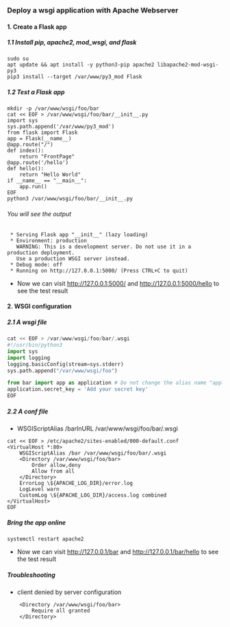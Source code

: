 ### Deploy a wsgi application with Apache Webserver
#### 1. Create a Flask app
##### 1.1 Install pip, apache2, mod_wsgi, and flask
```
sudo su
apt update && apt install -y python3-pip apache2 libapache2-mod-wsgi-py3
pip3 install --target /var/www/py3_mod Flask
```
##### 1.2 Test a Flask app
```python3
mkdir -p /var/www/wsgi/foo/bar
cat << EOF > /var/www/wsgi/foo/bar/__init__.py 
import sys
sys.path.append('/var/www/py3_mod')
from flask import Flask
app = Flask(__name__)
@app.route("/")
def index():
    return "FrontPage"
@app.route('/hello')
def hello():
    return "Hello World"
if __name__ == "__main__":
    app.run()
EOF
python3 /var/www/wsgi/foo/bar/__init__.py 
```
###### You will see the output
```
 * Serving Flask app "__init__" (lazy loading)
 * Environment: production
   WARNING: This is a development server. Do not use it in a production deployment.
   Use a production WSGI server instead.
 * Debug mode: off
 * Running on http://127.0.0.1:5000/ (Press CTRL+C to quit)
```
* Now we can visit http://127.0.0.1:5000/ and http://127.0.0.1:5000/hello to see the test result
#### 2. WSGI configuration
##### 2.1 A wsgi file
```python 
cat << EOF > /var/www/wsgi/foo/bar/.wsgi
#!/usr/bin/python3
import sys
import logging
logging.basicConfig(stream=sys.stderr)
sys.path.append("/var/www/wsgi/foo")

from bar import app as application # Do not change the alias name "application" 
application.secret_key = 'Add your secret key'
EOF
```
##### 2.2 A conf file
* WSGIScriptAlias /barInURL /var/www/wsgi/foo/bar/.wsgi
``` 
cat << EOF > /etc/apache2/sites-enabled/000-default.conf
<VirtualHost *:80>
    WSGIScriptAlias /bar /var/www/wsgi/foo/bar/.wsgi
    <Directory /var/www/wsgi/foo/bar>
        Order allow,deny
        Allow from all
    </Directory>
    ErrorLog \${APACHE_LOG_DIR}/error.log
    LogLevel warn
    CustomLog \${APACHE_LOG_DIR}/access.log combined
</VirtualHost>
EOF
```
##### Bring the app online
```shell
systemctl restart apache2
```
* Now we can visit http://127.0.0.1/bar and http://127.0.0.1/bar/hello to see the test result 
##### Troubleshooting
* client denied by server configuration
```
    <Directory /var/www/wsgi/foo/bar>
        Require all granted
    </Directory>
```
